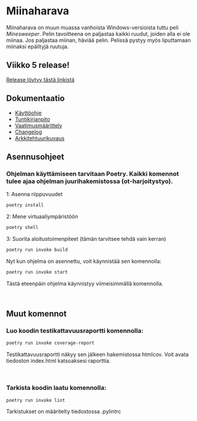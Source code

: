 # Miinaharava

Miinaharava on muun muassa vanhoista Windows-versioista tuttu peli *Minesweeper*. Pelin tavoitteena on paljastaa kaikki ruudut, joiden alla ei ole miinaa. Jos paljastaa miinan, häviää pelin. Pelissä pystyy myös liputtamaan miinaksi epäiltyjä ruutuja.


## Viikko 5 release!
[Release löytyy tästä linkistä](https://github.com/thefakejj/ot-harjoitustyo/releases/tag/viikko5)


## Dokumentaatio
- [Käyttöohje](https://github.com/thefakejj/ot-harjoitustyo/blob/main/documentation/kayttoohje.md)
- [Tuntikirjanpito](https://github.com/thefakejj/ot-harjoitustyo/blob/main/documentation/tuntikirjanpito.md)
- [Vaatimusmäärittely](https://github.com/thefakejj/ot-harjoitustyo/blob/main/documentation/vaatimusmaarittely.md)
- [Changelog](https://github.com/thefakejj/ot-harjoitustyo/blob/main/documentation/changelog.md)
- [Arkkitehtuurikuvaus](https://github.com/thefakejj/ot-harjoitustyo/blob/main/documentation/arkkitehtuurikuvaus.md)

## Asennusohjeet

### Ohjelman käyttämiseen tarvitaan Poetry. Kaikki komennot tulee ajaa ohjelman juurihakemistossa (ot-harjoitystyo).


1: Asenna riippuvuudet

```bash
poetry install
```

2: Mene virtuaaliympäristöön

```bash
poetry shell
```

3: Suorita aloitustoimenpiteet (tämän tarvitsee tehdä vain kerran)
```bash
poetry run invoke build
```

Nyt kun ohjelma on asennettu, voit käynnistää sen komennolla:

```bash
poetry run invoke start
```

Tästä eteenpäin ohjelma käynnistyy viimeisimmällä komennolla.

<br>

## Muut komennot

### Luo koodin testikattavuusraportti komennolla:
```bash
poetry run invoke coverage-report
```
Testikattavuusraportti näkyy sen jälkeen hakemistossa htmlcov. Voit avata tiedoston index.html katsoaksesi raporttia.

<br>

### Tarkista koodin laatu komennolla:
```bash
poetry run invoke lint
```
Tarkistukset on määritelty tiedostossa .pylintrc